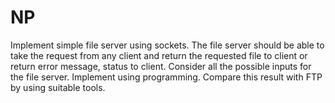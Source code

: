 # NP
Implement simple file server using sockets. The file server should be able to take the request from any client and return the requested file to client or return error message, status to client. Consider all the possible inputs for the file server. Implement using programming. Compare this result with FTP by using suitable tools.
